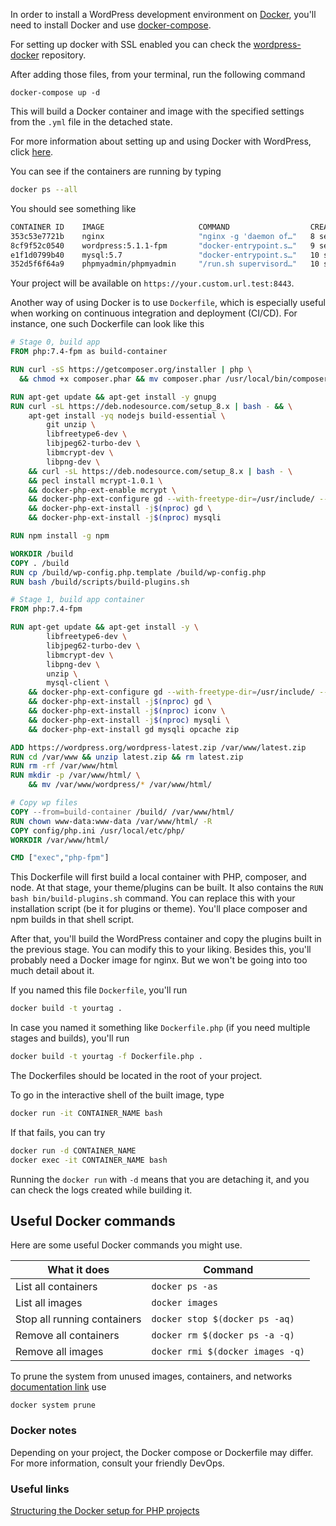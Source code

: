 In order to install a WordPress development environment on [Docker](https://www.docker.com/), you'll need to install Docker and use [docker-compose](https://docs.docker.com/compose/).

For setting up docker with SSL enabled you can check the [wordpress-docker](https://github.com/dingo-d/wordpress-docker) repository.

After adding those files, from your terminal, run the following command

`docker-compose up -d`

This will build a Docker container and image with the specified settings from the `.yml` file in the detached state.

For more information about setting up and using Docker with WordPress, click [here](https://docs.docker.com/samples/wordpress/).

You can see if the containers are running by typing

```bash
docker ps --all
```

You should see something like

```bash
CONTAINER ID    IMAGE                     COMMAND                  CREATED         STATUS         PORTS                                   NAMES
353c53e7721b    nginx                     "nginx -g 'daemon of…"   8 seconds ago   Up 5 seconds   0.0.0.0:8010->80/tcp                    wp-docker-nginx
8cf9f52c0540    wordpress:5.1.1-fpm       "docker-entrypoint.s…"   9 seconds ago   Up 7 seconds   80/tcp, 9000/tcp                        wp-docker-app
e1f1d0799b40    mysql:5.7                 "docker-entrypoint.s…"   10 seconds ago  Up 8 seconds   33060/tcp, 0.0.0.0:33066->3306/tcp      wp-docker-db
352d5f6f64a9    phpmyadmin/phpmyadmin     "/run.sh supervisord…"   10 seconds ago  Up 8 seconds   9000/tcp, 0.0.0.0:8181->80/tcp          wp-docker-phpmyadmin
```

Your project will be available on `https://your.custom.url.test:8443`. 

Another way of using Docker is to use `Dockerfile`, which is especially useful when working on continuous integration and deployment (CI/CD). For instance, one such Dockerfile can look like this

```dockerfile
# Stage 0, build app
FROM php:7.4-fpm as build-container

RUN curl -sS https://getcomposer.org/installer | php \
  && chmod +x composer.phar && mv composer.phar /usr/local/bin/composer

RUN apt-get update && apt-get install -y gnupg
RUN curl -sL https://deb.nodesource.com/setup_8.x | bash - && \
    apt-get install -yq nodejs build-essential \
        git unzip \
        libfreetype6-dev \
        libjpeg62-turbo-dev \
        libmcrypt-dev \
        libpng-dev \
    && curl -sL https://deb.nodesource.com/setup_8.x | bash - \
    && pecl install mcrypt-1.0.1 \
    && docker-php-ext-enable mcrypt \
    && docker-php-ext-configure gd --with-freetype-dir=/usr/include/ --with-jpeg-dir=/usr/include/ \
    && docker-php-ext-install -j$(nproc) gd \
    && docker-php-ext-install -j$(nproc) mysqli

RUN npm install -g npm

WORKDIR /build
COPY . /build
RUN cp /build/wp-config.php.template /build/wp-config.php
RUN bash /build/scripts/build-plugins.sh

# Stage 1, build app container
FROM php:7.4-fpm

RUN apt-get update && apt-get install -y \
        libfreetype6-dev \
        libjpeg62-turbo-dev \
        libmcrypt-dev \
        libpng-dev \
        unzip \
        mysql-client \
    && docker-php-ext-configure gd --with-freetype-dir=/usr/include/ --with-jpeg-dir=/usr/include/ \
    && docker-php-ext-install -j$(nproc) gd \
    && docker-php-ext-install -j$(nproc) iconv \
    && docker-php-ext-install -j$(nproc) mysqli \
    && docker-php-ext-install gd mysqli opcache zip

ADD https://wordpress.org/wordpress-latest.zip /var/www/latest.zip
RUN cd /var/www && unzip latest.zip && rm latest.zip
RUN rm -rf /var/www/html
RUN mkdir -p /var/www/html/ \
    && mv /var/www/wordpress/* /var/www/html/

# Copy wp files
COPY --from=build-container /build/ /var/www/html/
RUN chown www-data:www-data /var/www/html/ -R
COPY config/php.ini /usr/local/etc/php/
WORKDIR /var/www/html/

CMD ["exec","php-fpm"]
```

This Dockerfile will first build a local container with PHP, composer, and node. At that stage, your theme/plugins can be built. It also contains the `RUN bash bin/build-plugins.sh` command. You can replace this with your installation script (be it for plugins or theme). You'll place composer and npm builds in that shell script.

After that, you'll build the WordPress container and copy the plugins built in the previous stage. You can modify this to your liking. Besides this, you'll probably need a Docker image for nginx. But we won't be going into too much detail about it.

If you named this file `Dockerfile`, you'll run

```bash
docker build -t yourtag .
```

In case you named it something like `Dockerfile.php` (if you need multiple stages and builds), you'll run

```bash
docker build -t yourtag -f Dockerfile.php .
```

The Dockerfiles should be located in the root of your project.

To go in the interactive shell of the built image, type

```bash
docker run -it CONTAINER_NAME bash
```

If that fails, you can try

```bash
docker run -d CONTAINER_NAME
docker exec -it CONTAINER_NAME bash
```

Running the `docker run` with `-d` means that you are detaching it, and you can check the logs created while building it.

## Useful Docker commands

Here are some useful Docker commands you might use.

| What it does                | Command                          |
|-----------------------------|----------------------------------|
| List all containers         | `docker ps -as`                  |
| List all images             | `docker images`                  |
| Stop all running containers | `docker stop $(docker ps -aq)`   |
| Remove all containers       | `docker rm $(docker ps -a -q)`   |
| Remove all images           | `docker rmi $(docker images -q)` |

To prune the system from unused images, containers, and networks [documentation link](https://docs.docker.com/config/pruning/#prune-everything) use

`docker system prune`

### Docker notes

Depending on your project, the Docker compose or Dockerfile may differ. For more information, consult your friendly DevOps.

### Useful links

[Structuring the Docker setup for PHP projects](https://www.pascallandau.com/blog/structuring-the-docker-setup-for-php-projects/)
